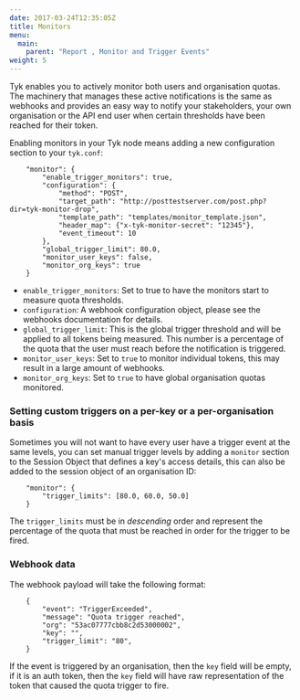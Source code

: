 ```yaml
---
date: 2017-03-24T12:35:05Z
title: Monitors
menu:
  main:
    parent: "Report , Monitor and Trigger Events"
weight: 5 
---
```


Tyk enables you to actively monitor both users and organisation quotas. The machinery that manages these active notifications is the same as webhooks and provides an easy way to notify your stakeholders, your own organisation or the API end user when certain thresholds have been reached for their token.

Enabling monitors in your Tyk node means adding a new configuration section to your `tyk.conf`:

```{.copyWrapper}
    "monitor": {
        "enable_trigger_monitors": true,
        "configuration": {
            "method": "POST",
            "target_path": "http://posttestserver.com/post.php?dir=tyk-monitor-drop",
            "template_path": "templates/monitor_template.json",
            "header_map": {"x-tyk-monitor-secret": "12345"},
            "event_timeout": 10
        },
        "global_trigger_limit": 80.0,
        "monitor_user_keys": false,
        "monitor_org_keys": true
    }
```

*   `enable_trigger_monitors`: Set to true to have the monitors start to measure quota thresholds.
*   `configuration`: A webhook configuration object, please see the webhooks documentation for details.
*   `global_trigger_limit`: This is the global trigger threshold and will be applied to all tokens being measured. This number is a percentage of the quota that the user must reach before the notification is triggered.
*   `monitor_user_keys`: Set to `true` to monitor individual tokens, this may result in a large amount of webhooks.
*   `monitor_org_keys`: Set to `true` to have global organisation quotas monitored.

### Setting custom triggers on a per-key or a per-organisation basis

Sometimes you will not want to have every user have a trigger event at the same levels, you can set manual trigger levels by adding a `monitor` section to the Session Object that defines a key's access details, this can also be added to the session object of an organisation ID:

```{.copyWrapper}
    "monitor": {
        "trigger_limits": [80.0, 60.0, 50.0]
    }
```

The `trigger_limits` must be in *descending* order and represent the percentage of the quota that must be reached in order for the trigger to be fired.

### Webhook data

The webhook payload will take the following format:

```{.copyWrapper}
    {
        "event": "TriggerExceeded",
        "message": "Quota trigger reached",
        "org": "53ac07777cbb8c2d53000002",
        "key": "",
        "trigger_limit": "80",
    }
```

If the event is triggered by an organisation, then the `key` field will be empty, if it is an auth token, then the `key` field will have raw representation of the token that caused the quota trigger to fire.
